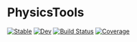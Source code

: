 # PhysicsTools

[![Stable](https://img.shields.io/badge/docs-stable-blue.svg)](https://PLEnuM-group.github.io/PhysicsTools.jl/stable/)
[![Dev](https://img.shields.io/badge/docs-dev-blue.svg)](https://PLEnuM-group.github.io/PhysicsTools.jl/dev/)
[![Build Status](https://github.com/chrhck/PhysicsTools.jl/actions/workflows/CI.yml/badge.svg?branch=main)](https://github.com/chrhck/PhysicsTools.jl/actions/workflows/CI.yml?query=branch%3Amain)
[![Coverage](https://codecov.io/gh/chrhck/PhysicsTools.jl/branch/main/graph/badge.svg)](https://codecov.io/gh/chrhck/PhysicsTools.jl)
